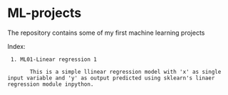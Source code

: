 # ML-projects
The repository contains some of my first machine learning projects

Index:

     1. ML01-Linear regression 1
     
           This is a simple llinear regression model with 'x' as single input variable and 'y' as output predicted using sklearn's linaer regression module inpython.
